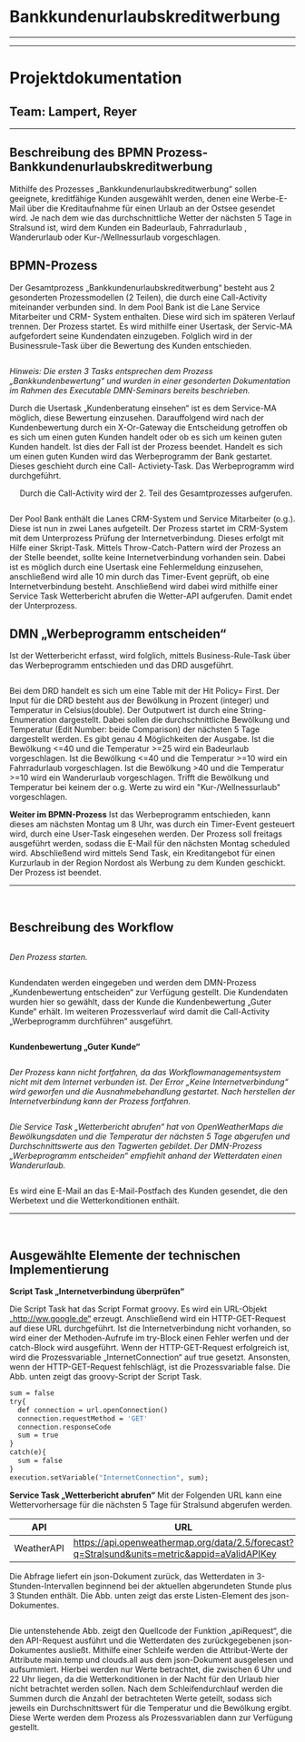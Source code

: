 # Bankkundenurlaubskreditwerbung
_________________________________
_________________________________


# Projektdokumentation
## Team: Lampert, Reyer

_________________________________

## Beschreibung des BPMN Prozess- Bankkundenurlaubskreditwerbung

Mithilfe des Prozesses „Bankkundenurlaubskreditwerbung“ sollen geeignete, kreditfähige Kunden ausgewählt werden, denen eine Werbe-E-Mail über die Kreditaufnahme für einen Urlaub an der Ostsee gesendet wird. Je nach dem wie das durchschnittliche Wetter der nächsten 5 Tage in Stralsund ist, wird dem Kunden ein Badeurlaub, Fahrradurlaub , Wanderurlaub oder Kur-/Wellnessurlaub vorgeschlagen.

## BPMN-Prozess
Der Gesamtprozess „Bankkundenurlaubskreditwerbung“ besteht aus 2 gesonderten Prozessmodellen (2 Teilen), die durch eine Call-Activity miteinander verbunden sind.
In dem Pool Bank ist die Lane Service Mitarbeiter und CRM- System enthalten. Diese wird sich im späteren Verlauf trennen.
Der Prozess startet. Es wird mithilfe einer Usertask, der Servic-MA aufgefordert seine Kundendaten einzugeben.
Folglich wird in der Businessrule-Task über die Bewertung des Kunden entschieden.

<a href='https://svgshare.com/i/DKt.svg' ><img src='https://svgshare.com/i/DKt.svg' title='' /></a>

_Hinweis: Die ersten 3 Tasks entsprechen dem Prozess „Bankkundenbewertung“ und wurden in einer gesonderten Dokumentation im Rahmen des Executable DMN-Seminars bereits beschrieben._

Durch die Usertask „Kundenberatung einsehen“ ist es dem Service-MA möglich, diese Bewertung einzusehen. Darauffolgend wird nach der Kundenbewertung durch ein X-Or-Gateway die Entscheidung getroffen ob es sich um einen guten Kunden handelt oder ob es sich um keinen guten Kunden handelt. Ist dies der Fall ist der Prozess beendet. Handelt es sich um einen guten Kunden wird das Werbeprogramm der Bank gestartet. Dieses geschieht durch eine Call- Activiety-Task. Das Werbeprogramm wird durchgeführt.

 
Durch die Call-Activity wird der 2. Teil des Gesamtprozesses aufgerufen.

<a href='https://svgshare.com/i/DL2.svg' ><img src='https://svgshare.com/i/DL2.svg' title='' /></a>

Der Pool Bank enthält die Lanes CRM-System und Service Mitarbeiter (o.g.). Diese ist nun in zwei Lanes aufgeteilt.
Der Prozess startet im CRM-System mit dem Unterprozess Prüfung der Internetverbindung. Dieses erfolgt mit Hilfe einer Skript-Task. Mittels Throw-Catch-Pattern wird der Prozess an der Stelle beendet, sollte keine Internetverbindung vorhanden sein.
Dabei ist es möglich durch eine Usertask eine Fehlermeldung einzusehen, anschließend wird alle 10 min durch das Timer-Event geprüft, ob eine Internetverbindung besteht. Anschließend wird dabei wird mithilfe einer Service Task Wetterbericht abrufen die Wetter-API aufgerufen. Damit endet der Unterprozess.

## DMN „Werbeprogramm entscheiden“
Ist der Wetterbericht erfasst, wird folglich, mittels Business-Rule-Task über das Werbeprogramm entschieden und das DRD ausgeführt.

<a href='https://s4.aconvert.com/convert/p3r68-cdx67/cboel-xsixr.svg' ><img src='https://s4.aconvert.com/convert/p3r68-cdx67/cboel-xsixr.svg' title='' /></a>

Bei dem DRD handelt es sich um eine Table mit der Hit Policy= First. Der Input für die DRD besteht aus der Bewölkung in Prozent (integer) und Temperatur in Celsius(double). Der Outputwert ist durch eine String-Enumeration dargestellt.
Dabei sollen die durchschnittliche Bewölkung und Temperatur (Edit Number: beide Comparison) der nächsten 5 Tage dargestellt werden.
Es gibt genau 4 Möglichkeiten der Ausgabe. Ist die Bewölkung <=40 und die Temperatur >=25 wird ein Badeurlaub vorgeschlagen.
Ist die Bewölkung <=40 und die Temperatur >=10 wird ein Fahrradurlaub vorgeschlagen.
Ist die Bewölkung >40 und die Temperatur >=10 wird ein Wanderurlaub vorgeschlagen.
Trifft die Bewölkung und Temperatur bei keinem der o.g. Werte zu wird ein "Kur-/Wellnessurlaub" vorgeschlagen.

**Weiter im BPMN-Prozess**
Ist das Werbeprogramm entschieden, kann dieses am nächsten Montag um 8 Uhr, was durch ein Timer-Event gesteuert wird, durch eine User-Task eingesehen werden. Der Prozess soll freitags ausgeführt werden, sodass die E-Mail für den nächsten Montag scheduled wird. Abschließend wird mittels Send Task, ein Kreditangebot für einen Kurzurlaub in der Region Nordost als Werbung zu dem Kunden geschickt. Der Prozess ist beendet.

_________________________________

 
## Beschreibung des Workflow

<a href='https://s4.aconvert.com/convert/p3r68-cdx67/cb6q4-5nk7w.svg' ><img src='https://s4.aconvert.com/convert/p3r68-cdx67/cb6q4-5nk7w.svg' title='' /></a>

*Den Prozess starten.*

<a href='https://s4.aconvert.com/convert/p3r68-cdx67/cbkv6-4rz7z.svg' ><img src='hhttps://s4.aconvert.com/convert/p3r68-cdx67/cbkv6-4rz7z.svg' title='' /></a>

Kundendaten werden eingegeben und werden dem DMN-Prozess „Kundenbewertung entscheiden“ zur Verfügung gestellt.
Die Kundendaten wurden hier so gewählt, dass der Kunde die Kundenbewertung „Guter Kunde“ erhält. Im weiteren Prozessverlauf wird damit die Call-Activity „Werbeprogramm durchführen“ ausgeführt.

<a href='https://s4.aconvert.com/convert/p3r68-cdx67/cb9mv-chmga.svg' ><img src='https://s4.aconvert.com/convert/p3r68-cdx67/cb9mv-chmga.svg' title='' /></a>

**Kundenbewertung „Guter Kunde“**


<a href='https://s4.aconvert.com/convert/p3r68-cdx67/cbppf-0815b.svg' ><img src='https://s4.aconvert.com/convert/p3r68-cdx67/cbppf-0815b.svg' title='' /></a>
 
*Der Prozess kann nicht fortfahren, da das Workflowmanagementsystem nicht mit dem Internet verbunden ist. Der Error „Keine Internetverbindung“ wird geworfen und die Ausnahmebehandlung gestartet. Nach herstellen der Internetverbindung kann der Prozess fortfahren.*

<a href='https://s4.aconvert.com/convert/p3r68-cdx67/cb8mp-s58l1.svg' ><img src='https://s4.aconvert.com/convert/p3r68-cdx67/cb8mp-s58l1.svg' title='' /></a>

*Die Service Task „Wetterbericht abrufen“ hat von OpenWeatherMaps die Bewölkungsdaten und die Temperatur der nächsten 5 Tage abgerufen und Durchschnittswerte aus den Tagwerten gebildet. Der DMN-Prozess „Werbeprogramm entscheiden“ empfiehlt anhand der Wetterdaten einen Wanderurlaub.*

<a href='https://s2.aconvert.com/convert/p3r68-cdx67/cbtw9-p6fxm.svg' ><img src='https://s2.aconvert.com/convert/p3r68-cdx67/cbtw9-p6fxm.svg' title='' /></a>

 
 Es wird eine E-Mail an das E-Mail-Postfach des Kunden gesendet, die den Werbetext und die Wetterkonditionen enthält.
 
 _________________________________
 
 
## Ausgewählte Elemente der technischen Implementierung

**Script Task „Internetverbindung überprüfen“**

Die Script Task hat das Script Format groovy. Es wird ein URL-Objekt „http://ww.google.de“ erzeugt. 
Anschließend wird ein HTTP-GET-Request auf diese URL durchgeführt. Ist die Internetverbindung nicht vorhanden, so wird einer der Methoden-Aufrufe im try-Block einen Fehler werfen und der catch-Block wird ausgeführt. 
Wenn der HTTP-GET-Request erfolgreich ist, wird die Prozessvariable „InternetConnection“ auf true gesetzt.
Ansonsten, wenn der HTTP-GET-Request fehlschlägt, ist die Prozessvariable false. Die Abb. unten zeigt das groovy-Script der Script Task.
```def url = new URL('http://www.google.de/')
sum = false
try{
  def connection = url.openConnection()
  connection.requestMethod = 'GET'
  connection.responseCode
  sum = true
}
catch(e){
  sum = false
}
execution.setVariable("InternetConnection", sum);
```

**Service Task „Wetterbericht abrufen“**
Mit der Folgenden URL kann eine Wettervorhersage für die nächsten 5 Tage für Stralsund abgerufen werden.

| API | URL |
| ------ | ------ |
| WeatherAPI | https://api.openweathermap.org/data/2.5/forecast?q=Stralsund&units=metric&appid=aValidAPIKey |


Die Abfrage liefert ein json-Dokument zurück, das Wetterdaten in 3-Stunden-Intervallen beginnend bei der aktuellen abgerundeten Stunde plus 3 Stunden enthält. Die Abb. unten zeigt das erste Listen-Element des json-Dokumentes.




<a href='https://s4.aconvert.com/convert/p3r68-cdx67/cbj1x-vhzds.svg' ><img src='https://s4.aconvert.com/convert/p3r68-cdx67/cbj1x-vhzds.svg' title='' /></a>

 

Die untenstehende Abb. zeigt den Quellcode der Funktion „apiRequest“, die den API-Request ausführt und die Wetterdaten des zurückgegebenen json-Dokumentes ausließt.
Mithilfe einer Schleife werden die Attribut-Werte der Attribute main.temp und clouds.all aus dem json-Dokument ausgelesen und aufsummiert. Hierbei werden nur Werte betrachtet, die zwischen 6 Uhr und 22 Uhr liegen, da die Wetterkonditionen in der Nacht für den Urlaub hier nicht betrachtet werden sollen. Nach dem Schleifendurchlauf werden die Summen durch die Anzahl der betrachteten Werte geteilt, sodass sich jeweils ein Durchschnittswert für die Temperatur und die Bewölkung ergibt. Diese Werte werden dem Prozess als Prozessvariablen dann zur Verfügung gestellt.



<a href='https://s2.aconvert.com/convert/p3r68-cdx67/cbz1j-8jm96.svg' ><img src='https://s2.aconvert.com/convert/p3r68-cdx67/cbz1j-8jm96.svg' title='' /></a>



